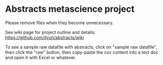 Abstracts metascience project
=========
Please remove files when they become unnecessary.

See wiki page for project outline and details: https://github.com/ilyuh/abstracts/wiki

To see a sample raw datafile with abstracts, click on "sample raw datafile", then click the "raw" button, then copy-paste the csv content into a text doc and open it with Excel or whatever. 

